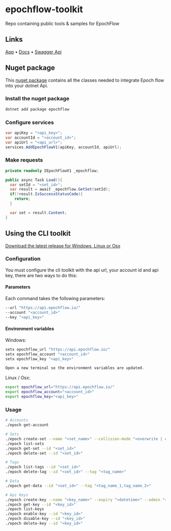 # epochflow-toolkit

Repo containing public tools &amp; samples for EpochFlow

## Links
[App](https://app.epochflow.io/) • [Docs](https://docs.epochflow.io/) • [Swagger Api](https://api.epochflow.io/swagger/index.html)

## Nuget package

This [nuget package](https://www.nuget.org/packages/Epochflow/) contains all the classes needed to integrate Epoch flow into your dotnet Api.

### Install the nuget package
```bash
dotnet add package epochflow
```

### Configure services
```csharp
var apiKey = "<api_key>";
var accountId = "<account_id>";
var apiUrl = "<api_url>";
services.AddEpochFlowV1(apiKey, accountId, apiUrl);
```

### Make requests
```csharp
private readonly IEpochFlowV1 _epochflow;

public async Task Load(){
  var setId = "<set_id>";
  var result = await _epochflow.GetSet(setId);
  if(!result.IsSuccessStatusCode){
    return;
  }

  var set = result.Content;
}
```

## Using the CLI toolkit

[Download the latest release for Windows, Linux or Osx](https://github.com/Timmoth/epochflow-toolkit/releases)

### Configuration

You must configure the cli toolkit with the api url, your account id and api key, there are two ways to do this:

#### Parameters

Each command takes the following parameters:

```bash
--url "https://api.epochflow.io/"
--account "<account_id>"
--key "<api_key>"
```

#### Environment variables

Windows:

```powershell
setx epochflow_url "https://api.epochflow.io/"
setx epochflow_account "<account_id>"
setx epochflow_key "<api_key>"

Open a new terminal so the environment variables are updated.
```

Linux / Osx:

```bash
export epochflow_url="https://api.epochflow.io/"
export epochflow_account="<account_id>"
export epochflow_key="<api_key>"
```

### Usage

```bash
# Accounts
./epoch get-account

# Sets
./epoch create-set --name "<set_name>" --collision-mode "<overwrite | combine>"
./epoch list-sets
./epoch get-set --id "<set_id>"
./epoch delete-set --id "<set_id>"

# Tags
./epoch list-tags --id "<set_id>"
./epoch delete-tag --id "<set_id>" --tag "<tag_name>"

# Data
./epoch get-data --id "<set_id>" --tag "<tag_name_1,tag_name_2>"

# Api Keys
./epoch create-key --name "<key_name>" --expiry "<datetime>" --admin "<True|False>" --all_set_operations "<Undefined | Read | Write>" --permissions "set_1_id;tag1,tag2;read,write&set_2_id;all;read"
./epoch get-key --id "<key_id>"
./epoch list-keys
./epoch enable-key --id "<key_id>"
./epoch disable-key --id "<key_id>"
./epoch delete-key --id "<key_id>"


```
